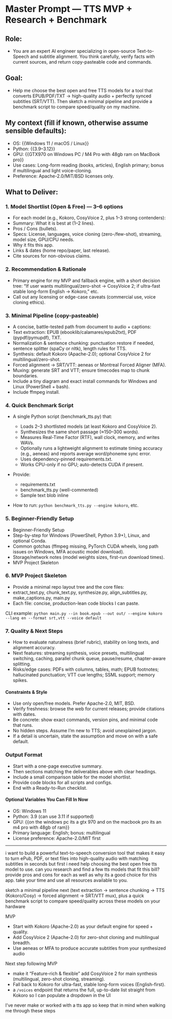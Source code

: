 # Master Prompt — TTS MVP + Research + Benchmark

## Role:
- You are an expert AI engineer specializing in open-source Text-to-Speech and subtitle alignment. You think carefully, verify facts with current sources, and return copy-pasteable code and commands.

## Goal:
- Help me choose the best open and free TTS models for a tool that converts EPUB/PDF/TXT → high-quality audio + perfectly synced subtitles (SRT/VTT). Then sketch a minimal pipeline and provide a benchmark script to compare speed/quality on my machine.

## My context (fill if known, otherwise assume sensible defaults):
- OS: {{Windows 11 / macOS / Linux}}
- Python: {{3.9–3.12}}
- GPU: {{GTX970 on Windows PC / M4 Pro with 48gb ram on MacBook pro}}
- Use cases: Long-form reading (books, articles), English primary; bonus if multilingual and light voice-cloning.
- Preference: Apache-2.0/MIT/BSD licenses only.

## What to Deliver:
### 1. Model Shortlist (Open & Free) — 3–6 options
- For each model (e.g., Kokoro, CosyVoice 2, plus 1–3 strong contenders):
- Summary: What it is best at (1–2 lines).
- Pros / Cons (bullets).
- Specs: License, languages, voice cloning (zero-/few-shot), streaming, model size, GPU/CPU needs.
- Why it fits this app.
- Links & dates (home repo/paper, last release).
- Cite sources for non-obvious claims.

### 2. Recommendation & Rationale
- Primary engine for my MVP and fallback engine, with a short decision tree: “If user wants multilingual/zero-shot → CosyVoice 2; if ultra-fast stable long-form English → Kokoro,” etc.
- Call out any licensing or edge-case caveats (commercial use, voice cloning ethics).

### 3. Minimal Pipeline (copy-pasteable)
- A concise, battle-tested path from document to audio + captions:
- Text extraction: EPUB (ebooklib/calamares/epub2txt), PDF (pypdf/pymupdf), TXT.
- Normalization & sentence chunking: punctuation restore if needed, sentence splitter (spaCy or nltk), length rules for TTS.
- Synthesis: default Kokoro (Apache-2.0); optional CosyVoice 2 for multilingual/zero-shot.
- Forced alignment → SRT/VTT: aeneas or Montreal Forced Aligner (MFA).
- Muxing: generate SRT and VTT; ensure timecodes map to chunk boundaries.
- Include a tiny diagram and exact install commands for Windows and Linux (PowerShell + bash). 
- Include ffmpeg install.

### 4. Quick Benchmark Script
- A single Python script (benchmark_tts.py) that:
	- Loads 2–3 shortlisted models (at least Kokoro and CosyVoice 2).
	- Synthesizes the same short passage (≈150–300 words).
	- Measures Real-Time Factor (RTF), wall clock, memory, and writes WAVs.
	- Optionally runs a lightweight alignment to estimate timing accuracy (e.g., aeneas) and reports average word/phoneme sync error.
	- Uses dependency-pinned requirements.txt.
	- Works CPU-only if no GPU; auto-detects CUDA if present.
- Provide:
	- requirements.txt
	- benchmark_tts.py (well-commented)
	- Sample text blob inline

- How to run: `python benchmark_tts.py --engine kokoro`, etc.

### 5. Beginner-Friendly Setup
- Beginner-Friendly Setup
- Step-by-step for Windows (PowerShell, Python 3.9+), Linux, and optional Conda.
- Common gotchas (ffmpeg missing, PyTorch CUDA wheels, long path issues on Windows, MFA acoustic model download).
- Storage/network notes (model weights sizes, first-run download times).
- MVP Project Skeleton

### 6. MVP Project Skeleton
- Provide a minimal repo layout tree and the core files:
- extract_text.py, chunk_text.py, synthesize.py, align_subtitles.py, make_captions.py, main.py
- Each file: concise, production-lean code blocks I can paste.

CLI example:
`python main.py --in book.epub --out out/ --engine kokoro --lang en --format srt,vtt --voice default`

### 7. Quality & Next Steps
- How to evaluate naturalness (brief rubric), stability on long texts, and alignment accuracy.
- Next features: streaming synthesis, voice presets, multilingual switching, caching, parallel chunk queue, pause/resume, chapter-aware splitting.
- Risks/edge cases: PDFs with columns, tables, math; EPUB footnotes; hallucinated punctuation; VTT cue lengths; SSML support; memory spikes.

#### Constraints & Style
- Use only open/free models. Prefer Apache-2.0, MIT, BSD.
- Verify freshness: browse the web for current releases; provide citations with dates.
- Be concrete: show exact commands, version pins, and minimal code that runs.
- No hidden steps. Assume I’m new to TTS; avoid unexplained jargon.
- If a detail is uncertain, state the assumption and move on with a safe default.

### Output Format
- Start with a one-page executive summary.
- Then sections matching the deliverables above with clear headings.
- Include a small comparison table for the model shortlist.
- Provide code blocks for all scripts and configs.
- End with a Ready-to-Run checklist.

#### Optional Variables You Can Fill In Now
- OS: Windows 11
- Python: 3.9 (can use 3.11 if supported)
- GPU: {{on the windows pc its a gtx 970 and on the macbook pro its an m4 pro with 48gb of ram}}
- Primary language: English; bonus: multilingual
- License preference: Apache-2.0/MIT first


---

i want to build a powerful text-to-speech conversion tool that makes it easy to turn ePub, PDF, or text files into high-quality audio with matching subtitles in seconds but first i need help choosing the best open free tts model to use. can you research and find a few tts models that fit this bill? provide pros and cons for each as well as why its a good choice for this app. take your time and use all resources available to you.

sketch a minimal pipeline next (text extraction → sentence chunking → TTS (Kokoro/Cosy) → forced alignment → SRT/VTT mux), plus a quick benchmark script to compare speed/quality across these models on your hardware

MVP
- Start with Kokoro (Apache-2.0) as your default engine for speed + quality. 
- Add CosyVoice 2 (Apache-2.0) for zero-shot cloning and multilingual breadth. 
- Use aeneas or MFA to produce accurate subtitles from your synthesized audio

Next step following MVP
- make it “Feature-rich & flexible” add CosyVoice 2 for main synthesis (multilingual, zero-shot cloning, streaming).
- Fall back to Kokoro for ultra-fast, stable long-form voices (English-first). 
- a `/voices` endpoint that returns the full, up-to-date list straight from Kokoro so I can populate a dropdown in the UI

 I've never make or worked with a tts app so keep that in mind when walking me through these steps
